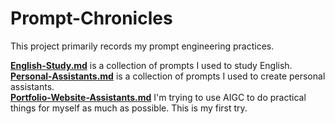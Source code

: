 # Prompt-Chronicles
This project primarily records my prompt engineering practices. 

**[English-Study.md](English-Study.md)** is a collection of prompts I used to study English.\
**[Personal-Assistants.md](Personal-Assistants.md)** is a collection of prompts I used to create personal assistants.\
**[Portfolio-Website-Assistants.md](Portfolio-Website-Assistants.md)** I'm trying to use AIGC to do practical things for myself as much as possible. This is my first try.